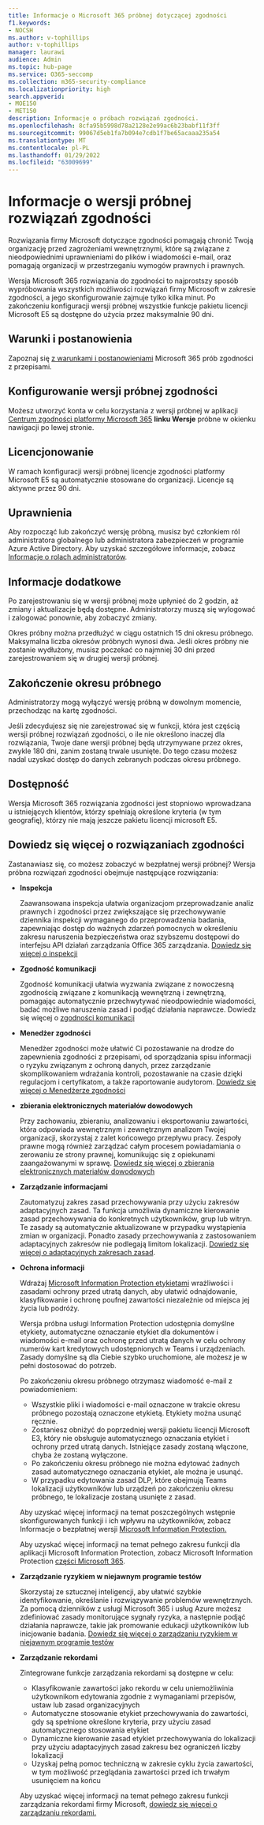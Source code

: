 ```yaml
---
title: Informacje o Microsoft 365 próbnej dotyczącej zgodności
f1.keywords:
- NOCSH
ms.author: v-tophillips
author: v-tophillips
manager: laurawi
audience: Admin
ms.topic: hub-page
ms.service: O365-seccomp
ms.collection: m365-security-compliance
ms.localizationpriority: high
search.appverid:
- MOE150
- MET150
description: Informacje o próbach rozwiązań zgodności.
ms.openlocfilehash: 8cfa95b5998d78a2128e2e99ac6b23babf11f3ff
ms.sourcegitcommit: 99067d5eb1fa7b094e7cdb1f7be65acaaa235a54
ms.translationtype: MT
ms.contentlocale: pl-PL
ms.lasthandoff: 01/29/2022
ms.locfileid: "63009699"
---
```

# <a name="about-the-compliance-solutions-trial"></a>Informacje o wersji próbnej rozwiązań zgodności

Rozwiązania firmy Microsoft dotyczące zgodności pomagają chronić Twoją organizację przed zagrożeniami wewnętrznymi, które są związane z nieodpowiednimi uprawnieniami do plików i wiadomości e-mail, oraz pomagają organizacji w przestrzeganiu wymogów prawnych i prawnych.

Wersja Microsoft 365 rozwiązania do zgodności to najprostszy sposób wypróbowania wszystkich możliwości rozwiązań firmy Microsoft w zakresie zgodności, a jego skonfigurowanie zajmuje tylko kilka minut. Po zakończeniu konfiguracji wersji próbnej wszystkie funkcje pakietu licencji Microsoft E5 są dostępne do użycia przez maksymalnie 90 dni.

## <a name="terms-and-conditions"></a>Warunki i postanowienia

Zapoznaj się [z warunkami i postanowieniami](terms-conditions.md) Microsoft 365 prób zgodności z przepisami.

## <a name="set-up-a-compliance-trial"></a>Konfigurowanie wersji próbnej zgodności

Możesz utworzyć konta w celu korzystania z wersji próbnej w aplikacji [Centrum zgodności platformy Microsoft 365](https://go.microsoft.com/fwlink/p/?linkid=2077149) **linku Wersje** próbne w okienku nawigacji po lewej stronie.

## <a name="licensing"></a>Licencjonowanie

W ramach konfiguracji wersji próbnej licencje zgodności platformy Microsoft E5 są automatycznie stosowane do organizacji. Licencje są aktywne przez 90 dni.

## <a name="permissions"></a>Uprawnienia

Aby rozpocząć lub zakończyć wersję próbną, musisz być członkiem ról administratora globalnego lub administratora zabezpieczeń w programie Azure Active Directory. Aby uzyskać szczegółowe informacje, zobacz [Informacje o rolach administratorów](../admin/add-users/about-admin-roles.md).

## <a name="additional-information"></a>Informacje dodatkowe

Po zarejestrowaniu się w wersji próbnej może upłynieć do 2 godzin, aż zmiany i aktualizacje będą dostępne. Administratorzy muszą się wylogować i zalogować ponownie, aby zobaczyć zmiany.

Okres próbny można przedłużyć w ciągu ostatnich 15 dni okresu próbnego. Maksymalna liczba okresów próbnych wynosi dwa. Jeśli okres próbny nie zostanie wydłużony, musisz poczekać co najmniej 30 dni przed zarejestrowaniem się w drugiej wersji próbnej.

## <a name="ending-the-trial"></a>Zakończenie okresu próbnego

Administratorzy mogą wyłączyć wersję próbną w dowolnym momencie, przechodząc na kartę zgodności.

Jeśli zdecydujesz się nie zarejestrować się w funkcji, która jest częścią wersji próbnej rozwiązań zgodności, o ile nie określono inaczej dla rozwiązania, Twoje dane wersji próbnej będą utrzymywane przez okres, zwykle 180 dni, zanim zostaną trwale usunięte. Do tego czasu możesz nadal uzyskać dostęp do danych zebranych podczas okresu próbnego.

## <a name="availability"></a>Dostępność

Wersja Microsoft 365 rozwiązania zgodności jest stopniowo wprowadzana u istniejących klientów, którzy spełniają określone kryteria (w tym geografię), którzy nie mają jeszcze pakietu licencji microsoft E5.

## <a name="learn-more-about-compliance-solutions"></a>Dowiedz się więcej o rozwiązaniach zgodności

Zastanawiasz się, co możesz zobaczyć w bezpłatnej wersji próbnej? Wersja próbna rozwiązań zgodności obejmuje następujące rozwiązania:

- **Inspekcja**

  Zaawansowana inspekcja ułatwia organizacjom przeprowadzanie analiz prawnych i zgodności przez zwiększające się przechowywanie dziennika inspekcji wymaganego do przeprowadzenia badania, zapewniając dostęp do ważnych zdarzeń pomocnych w określeniu zakresu naruszenia bezpieczeństwa oraz szybszemu dostępowi do interfejsu API działań zarządzania Office 365 zarządzania. [Dowiedz się więcej o inspekcji](advanced-audit.md)

- **Zgodność komunikacji**

  Zgodność komunikacji ułatwia wyzwania związane z nowoczesną zgodnością związane z komunikacją wewnętrzną i zewnętrzną, pomagając automatycznie przechwytywać nieodpowiednie wiadomości, badać możliwe naruszenia zasad i podjąć działania naprawcze. Dowiedz się więcej o [zgodności komunikacji](communication-compliance.md)

- **Menedżer zgodności**

  Menedżer zgodności może ułatwić Ci pozostawanie na drodze do zapewnienia zgodności z przepisami, od sporządzania spisu informacji o ryzyku związanym z ochroną danych, przez zarządzanie skomplikowaniem wdrażania kontroli, pozostawanie na czasie dzięki regulacjom i certyfikatom, a także raportowanie audytorom. [Dowiedz się więcej o Menedżerze zgodności](compliance-manager.md)

- **zbierania elektronicznych materiałów dowodowych**

  Przy zachowaniu, zbieraniu, analizowaniu i eksportowaniu zawartości, która odpowiada wewnętrznym i zewnętrznym analizom Twojej organizacji, skorzystaj z zalet końcowego przepływu pracy. Zespoły prawne mogą również zarządzać całym procesem powiadamiania o zerowaniu ze strony prawnej, komunikując się z opiekunami zaangażowanymi w sprawę. [Dowiedz się więcej o zbierania elektronicznych materiałów dowodowych](ediscovery.md)

- **Zarządzanie informacjami**

  Zautomatyzuj zakres zasad przechowywania przy użyciu zakresów adaptacyjnych zasad. Ta funkcja umożliwia dynamiczne kierowanie zasad przechowywania do konkretnych użytkowników, grup lub witryn. Te zasady są automatycznie aktualizowane w przypadku wystąpienia zmian w organizacji. Ponadto zasady przechowywania z zastosowaniem adaptacyjnych zakresów nie podlegają limitom lokalizacji. [Dowiedz się więcej o adaptacyjnych zakresach zasad](create-retention-policies.md).

- **Ochrona informacji**

  Wdrażaj [Microsoft Information Protection etykietami](sensitivity-labels.md) wrażliwości i zasadami [](dlp-learn-about-dlp.md) ochrony przed utratą danych, aby ułatwić odnajdowanie, klasyfikowanie i ochronę poufnej zawartości niezależnie od miejsca jej życia lub podróży.

  Wersja próbna usługi Information Protection udostępnia domyślne etykiety, automatyczne oznaczanie etykiet dla dokumentów i wiadomości e-mail oraz ochronę przed utratą danych w celu ochrony numerów kart kredytowych udostępnionych w Teams i urządzeniach. Zasady domyślne są dla Ciebie szybko uruchomione, ale możesz je w pełni dostosować do potrzeb.

    Po zakończeniu okresu próbnego otrzymasz wiadomość e-mail z powiadomieniem:

  - Wszystkie pliki i wiadomości e-mail oznaczone w trakcie okresu próbnego pozostają oznaczone etykietą. Etykiety można usunąć ręcznie.
  - Zostaniesz obniżyć do poprzedniej wersji pakietu licencji Microsoft E3, który nie obsługuje automatycznego oznaczania etykiet i ochrony przed utratą danych. Istniejące zasady zostaną włączone, chyba że zostaną wyłączone.
  - Po zakończeniu okresu próbnego nie można edytować żadnych zasad automatycznego oznaczania etykiet, ale można je usunąć.
  - W przypadku edytowania zasad DLP, które obejmują Teams lokalizacji użytkowników lub urządzeń po zakończeniu okresu próbnego, te lokalizacje zostaną usunięte z zasad.

  Aby uzyskać więcej informacji na temat poszczególnych wstępnie skonfigurowanych funkcji i ich wpływu na użytkowników, zobacz Informacje o bezpłatnej wersji [Microsoft Information Protection.](mip-easy-trials.md)

  Aby uzyskać więcej informacji na temat pełnego zakresu funkcji dla aplikacji Microsoft Information Protection, zobacz Microsoft Information Protection [części Microsoft 365](information-protection.md).

- **Zarządzanie ryzykiem w niejawnym programie testów**

  Skorzystaj ze sztucznej inteligencji, aby ułatwić szybkie identyfikowanie, określanie i rozwiązywanie problemów wewnętrznych. Za pomocą dzienników z usługi Microsoft 365 i usług Azure możesz zdefiniować zasady monitorujące sygnały ryzyka, a następnie podjąć działania naprawcze, takie jak promowanie edukacji użytkowników lub inicjowanie badania. [Dowiedz się więcej o zarządzaniu ryzykiem w niejawnym programie testów](insider-risk-management-solution-overview.md)

<!--
- **privacy management**

    Privacy management helps your organization understand and manage the personal data in your Microsoft 365 environment, remediate potential privacy risks, and fulfill subject rights requests. [Learn more](/privacy/solutions/privacymanagement/privacy-management)
-->

- **Zarządzanie rekordami**

  Zintegrowane funkcje zarządzania rekordami są dostępne w celu:
  - Klasyfikowanie zawartości jako rekordu w celu uniemożliwinia użytkownikom edytowania zgodnie z wymaganiami przepisów, ustaw lub zasad organizacyjnych
  - Automatyczne stosowanie etykiet przechowywania do zawartości, gdy są spełnione określone kryteria, przy użyciu zasad automatycznego stosowania etykiet
  - Dynamiczne kierowanie zasad etykiet przechowywania do lokalizacji przy użyciu adaptacyjnych zasad zakresu bez ograniczeń liczby lokalizacji
  - Uzyskaj pełną pomoc techniczną w zakresie cyklu życia zawartości, w tym możliwość przeglądania zawartości przed ich trwałym usunięciem na końcu

  Aby uzyskać więcej informacji na temat pełnego zakresu funkcji zarządzania rekordami firmy Microsoft, [dowiedz się więcej o zarządzaniu rekordami.](records-management.md)
